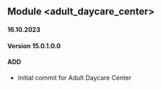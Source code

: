## Module <adult_daycare_center>

#### 16.10.2023
#### Version 15.0.1.0.0
#### ADD

- Initial commit for Adult Daycare Center 
